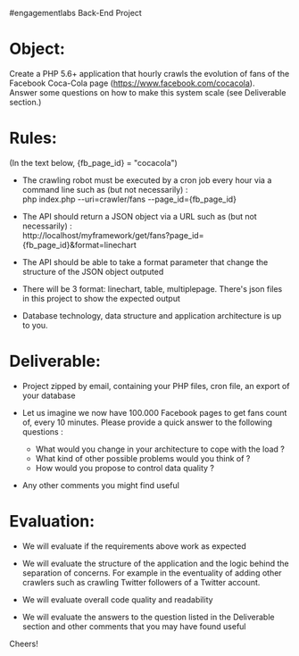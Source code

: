  #engagementlabs Back-End Project 

Object:
======================================
Create a PHP 5.6+ application that hourly crawls the evolution of fans of the Facebook Coca-Cola page (https://www.facebook.com/cocacola).  
Answer some questions on how to make this system scale (see Deliverable section.)


Rules:
======================================

(In the text below, {fb_page_id} = "cocacola")

- The crawling robot must be executed by a cron job every hour via a command line such as (but not necessarily) :  
php index.php --uri=crawler/fans --page_id={fb_page_id}

- The API should return a JSON object via a URL such as (but not necessarily) :  
http://localhost/myframework/get/fans?page_id={fb_page_id}&format=linechart 

- The API should be able to take a format parameter that change the structure of the JSON object outputed

- There will be 3 format: linechart, table, multiplepage. There's json files in this project to show the expected output

- Database technology, data structure and application architecture is up to you.



Deliverable:
======================================

- Project zipped by email, containing your PHP files, cron file, an export of your database

- Let us imagine we now have 100.000 Facebook pages to get fans count of, every 10 minutes. Please provide a quick answer to the following questions :
    - What would you change in your architecture to cope with the load ?
    - What kind of other possible problems would you think of ?
    - How would you propose to control data quality ?

- Any other comments you might find useful


Evaluation:
======================================

- We will evaluate if the requirements above work as expected

- We will evaluate the structure of the application and the logic behind the separation of concerns. For example in the eventuality of adding other crawlers such as crawling Twitter followers of a Twitter account.

- We will evaluate overall code quality and readability

- We will evaluate the answers to the question listed in the Deliverable section and other comments that you may have found useful



Cheers!
